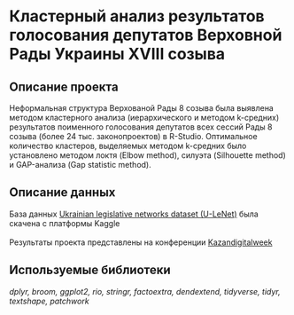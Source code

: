 
# Кластерный анализ результатов голосования депутатов Верховной Рады Украины XVIII созыва
## Описание проекта
Неформальная структура Верхованой Рады 8 созыва была выявлена методом кластерного анализа (иерархического и методом k-средних) результатов поименного голосования депутатов всех сессий Рады 8 созыва (более 24 тыс. законопроектов) в R-Studio. Оптимальное количество кластеров, выделяемых методом k-средних было установлено методом локтя (Elbow method), силуэта (Silhouette method) и GAP-анализа (Gap statistic method).

## Описание данных
База данных [Ukrainian legislative networks dataset (U-LeNet)](https://www.kaggle.com/datasets/oleksastepaniuk/ukrainian-parliament-voting) была скачена с платформы Kaggle
<br><br>
Результаты проекта представлены на конференции [Kazandigitalweek](https://kazandigitalweek.com/ru/site)
## Используемые библиотеки
*dplyr, broom, ggplot2, rio, stringr, factoextra, dendextend, tidyverse, tidyr, textshape, patchwork*
